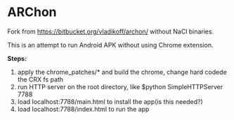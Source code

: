 # ARChon
Fork from https://bitbucket.org/vladikoff/archon/ without NaCl binaries.

This is an attempt to run Android APK without using Chrome extension.

**Steps:**  
1. apply the chrome_patches/* and build the chrome, change hard codede the CRX fs path  
2. run HTTP server on the root directory, like $python SimpleHTTPServer 7788  
3. load localhost:7788/main.html to install the app(is this needed?)  
4. load localhost:7788/index.html to run the app  
